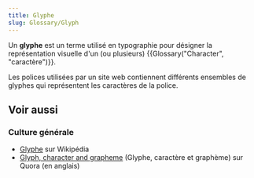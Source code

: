 ```yaml
---
title: Glyphe
slug: Glossary/Glyph
---
```


Un **glyphe** est un terme utilisé en typographie pour désigner la représentation visuelle d'un (ou plusieurs) {{Glossary("Character", "caractère")}}.

Les polices utilisées par un site web contiennent différents ensembles de glyphes qui représentent les caractères de la police.

## Voir aussi

### Culture générale

- [Glyphe](https://fr.wikipedia.org/wiki/Glyphe) sur Wikipédia
- [Glyph, character and grapheme](https://www.quora.com/Whats-the-difference-between-a-character-a-glyph-and-a-grapheme/answer/Thomas-Phinney) (Glyphe, caractère et graphème) sur Quora (en anglais)
